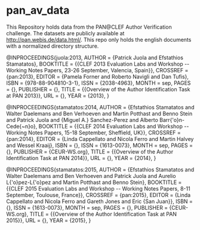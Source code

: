 # pan_av_data

This Repository holds data from the PAN@CLEF Author Verification challenge.
The datasets are publicly available at http://pan.webis.de/data.html/.
This repo only holds the english documents with a normalized directory structure.

@INPROCEEDINGS{juola:2013,
  AUTHOR =	 {Patrick Juola and Efstathios Stamatatos},
  BOOKTITLE =	 {{CLEF 2013 Evaluation Labs and Workshop -- Working Notes Papers, 23-26 September, Valencia, Spain}},
  CROSSREF =	 {pan:2013},
  EDITOR =	 {Pamela Forner and Roberto Navigli and Dan Tufis},
  ISBN =	 {978-88-904810-3-1},
  ISSN =	 {2038-4963},
  MONTH =	 sep,
  PAGES =	 {},
  PUBLISHER =	 {},
  TITLE =	 {{Overview of the Author Identification Task at PAN 2013}},
  URL =		 {},
  YEAR =	 {2013},
}

@INPROCEEDINGS{stamatatos:2014,
  AUTHOR =	 {Efstathios Stamatatos and Walter Daelemans and Ben Verhoeven and Martin Potthast and Benno Stein and Patrick Juola and {Miguel A.} Sanchez-Perez and Alberto Barr{\'o}n-Cede{\~n}o},
  BOOKTITLE =	 {{CLEF 2014 Evaluation Labs and Workshop -- Working Notes Papers, 15-18 September, Sheffield, UK}},
  CROSSREF =	 {pan:2014},
  EDITOR =	 {Linda Cappellato and Nicola Ferro and Martin Halvey and Wessel Kraaij},
  ISBN =	 {},
  ISSN =	 {1613-0073},
  MONTH =	 sep,
  PAGES =	 {},
  PUBLISHER =	 {CEUR-WS.org},
  TITLE =	 {{Overview of the Author Identification Task at PAN 2014}},
  URL =		 {},
  YEAR =	 {2014},
}

@INPROCEEDINGS{stamatatos:2015,
  AUTHOR =	 {Efstathios Stamatatos and Walter Daelemans amd Ben Verhoeven and Patrick Juola and Aurelio L{\'o}pez-L{\'o}pez and Martin Potthast and Benno Stein},
  BOOKTITLE =	 {{CLEF 2015 Evaluation Labs and Workshop -- Working Notes Papers, 8-11 September, Toulouse, France}},
  CROSSREF =	 {pan:2015},
  EDITOR =	 {Linda Cappellato and Nicola Ferro and Gareth Jones and Eric {San Juan}},
  ISBN =	 {},
  ISSN =	 {1613-0073},
  MONTH =	 sep,
  PAGES =	 {},
  PUBLISHER =	 {CEUR-WS.org},
  TITLE =	 {{Overview of the Author Identification Task at PAN 2015}},
  URL =		 {},
  YEAR =	 {2015},
}
